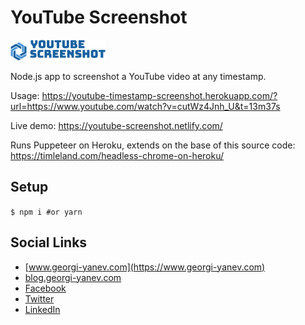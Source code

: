 # YouTube Screenshot

![Youtube Screenshot](./docs/youtube-timestamp-screenshot.png)

Node.js app to screenshot a YouTube video at any timestamp.

Usage: https://youtube-timestamp-screenshot.herokuapp.com/?url=https://www.youtube.com/watch?v=cutWz4Jnh_U&t=13m37s

Live demo: https://youtube-screenshot.netlify.com/

Runs Puppeteer on Heroku, extends on the base of this source code:
https://timleland.com/headless-chrome-on-heroku/

## Setup

`$ npm i #or yarn`

## Social Links

- [www.georgi-yanev.com](https://www.georgi-yanev.com)
- [blog.georgi-yanev.com](https://blog.georgi-yanev.com)
- [Facebook](https://www.facebook.com/jumpalottahigh/)
- [Twitter](https://www.twitter.com/jumpalottahigh/)
- [LinkedIn](https://www.linkedin.com/in/yanevgeorgi/)
